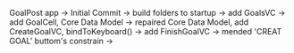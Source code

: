 GoalPost app -> 
Initial Commit -> 
build folders to startup -> 
add GoalsVC -> 
add GoalCell, Core Data Model -> 
repaired Core Data Model, add CreateGoalVC, bindToKeyboard() -> 
add FinishGoalVC ->
mended 'CREAT GOAL' buttom's constrain ->
